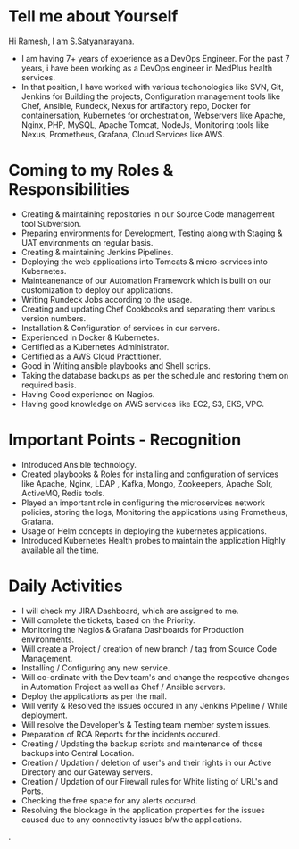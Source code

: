 # Tell me about Yourself
Hi Ramesh, I am S.Satyanarayana. 
- I am having 7+ years of experience as a DevOps Engineer. For the past 7 years, i have been working as a DevOps engineer in MedPlus health services.
- In that position, I have worked with various techonologies like SVN, Git, Jenkins for Building the projects, Configuration management tools like Chef, Ansible, Rundeck, Nexus for artifactory repo, Docker for containersation, Kubernetes for orchestration, Webservers like Apache, Nginx, PHP, MySQL, Apache Tomcat, NodeJs, Monitoring tools like Nexus, Prometheus, Grafana, Cloud Services like AWS.

# Coming to my Roles & Responsibilities
- Creating & maintaining repositories in our Source Code management tool Subversion.
- Preparing environments for Development, Testing along with Staging & UAT environments on regular basis.
- Creating & maintaining Jenkins Pipelines.
- Deploying the web applications into Tomcats & micro-services into Kubernetes.
- Mainteanenance of our Automation Framework which is built on our customization to deploy our applications.
- Writing Rundeck Jobs according to the usage.
- Creating and updating Chef Cookbooks and separating them various version numbers.
- Installation & Configuration of services in our servers.
- Experienced in Docker & Kubernetes.
- Certified as a Kubernetes Administrator.
- Certified as a AWS Cloud Practitioner.
- Good in Writing ansible playbooks and Shell scrips.
- Taking the database backups as per the schedule and restoring them on required basis.
- Having Good experience on Nagios.
- Having good knowledge on AWS services like EC2, S3, EKS, VPC. 

# Important Points - Recognition
- Introduced Ansible technology.
- Created playbooks & Roles for installing and configuration of services like Apache, Nginx, LDAP , Kafka, Mongo, Zookeepers, Apache Solr, ActiveMQ,  Redis tools.
- Played an important role in configuring the microservices network policies, storing the logs, Monitoring the applications using Prometheus, Grafana.
- Usage of Helm concepts in deploying the kubernetes applications.
- Introduced Kubernetes Health probes to maintain the application Highly available all the time.

# Daily Activities
- I will check my JIRA Dashboard, which are assigned to me.
- Will complete the tickets, based on the Priority.
- Monitoring the Nagios & Grafana Dashboards for Production environments.
- Will create a Project / creation of new branch / tag from Source Code Management.
- Installing / Configuring any new service.
- Will co-ordinate with the Dev team's and change the respective changes in Automation Project as well as Chef /  Ansible servers.
- Deploy the applications as per the mail.
- Will verify & Resolved the issues occured in any Jenkins Pipeline / While deployment.
- Will resolve the Developer's & Testing team member system issues.
- Preparation of RCA Reports for the incidents occured.
- Creating / Updating the backup scripts and maintenance of those backups into Central Location.
- Creation / Updation / deletion of user's and their rights in our Active Directory and our Gateway servers.
- Creation / Updation of our Firewall rules for White listing of URL's and Ports.
- Checking the free space for any alerts occured.
- Resolving the blockage in the application properties for the issues caused due to any connectivity issues b/w the applications.


.




  
